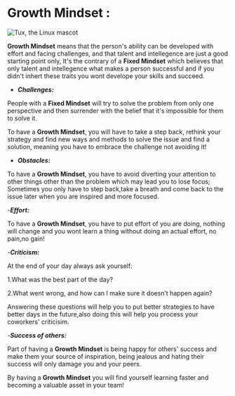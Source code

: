 # Growth Mindset : 
![Tux, the Linux mascot](https://pbs.twimg.com/profile_images/946839011577954304/QBkPvu2E.jpg "Brain Power!")

**Growth Mindset** means that the person's ability can be developed with effort and facing challenges, and that talent and intellegence are just a good starting point only, It's the contrary of a **Fixed Mindset** which believes that only talent and intellegence what makes a person successful and if you didn't inhert these traits you wont develope your skills and succeed. 

- ***Challenges:***
 
 People with a **Fixed Mindset** will try to solve the problem from only one perspective and then surrender with the belief that it's impossible for them to solve it.

To have a **Growth Mindset**, you will have to take a step back, rethink your strategy and find new ways and methods to solve the issue and find a solution, meaning you have to embrace the challenge not avoiding it!

- ***Obstacles:***

To have a **Growth Mindset**, you have to avoid diverting your attention to other things other than the problem which may lead you to lose focus; Sometimes you only have to step back,take a breath and come back to the issue later when you are inspired and more focused.

-***Effort:***

To have a **Growth Mindset**, you have to put effort of you are doing, nothing will change and you wont learn a thing without doing an actual effort, no pain,no gain!

-***Criticism:***

At the end of your day always ask yourself:

1.What was the best part of the day?

2.What went wrong, and how can I make sure it doesn’t happen again?

Answering these questions will help you to put better strategies to have better days in the future,also doing this will help you process your coworkers' criticisim.

-***Success of others:***

Part of having a **Growth Mindset** is being happy for others' success and make them your source of inspiration, being jealous and hating their success will only damage you and your peers.

 By having a **Growth Mindset** you will find yourself learning faster and becoming a valuable asset in your team!